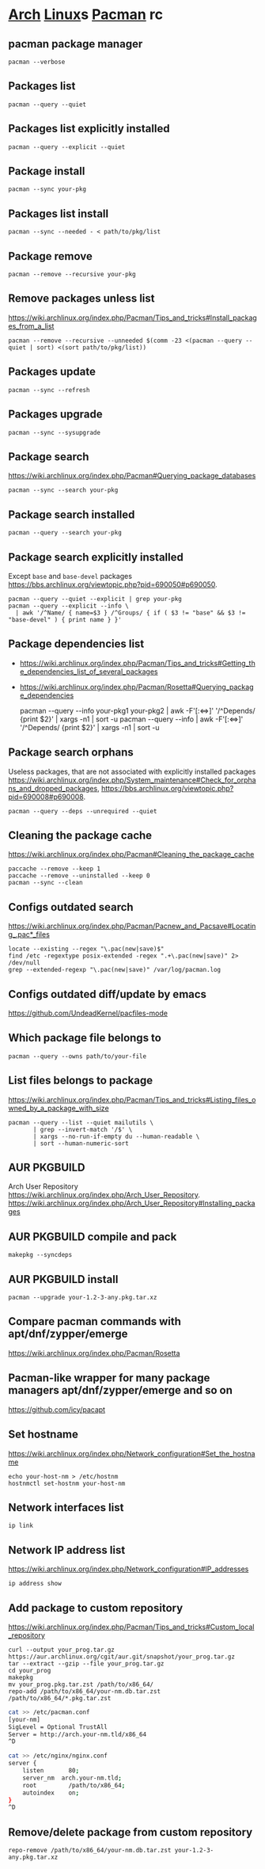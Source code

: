 # [Arch][] [Linux][]s [Pacman][] rc

[arch]: https://github.com/archlinux
[linux]: https://github.com/torvalds/linux
[pacman]: https://en.wikipedia.org/wiki/Arch_Linux#Pacman

## pacman package manager

    pacman --verbose

## Packages list

    pacman --query --quiet

## Packages list explicitly installed

    pacman --query --explicit --quiet

## Package install

    pacman --sync your-pkg

## Packages list install

    pacman --sync --needed - < path/to/pkg/list

## Package remove

    pacman --remove --recursive your-pkg

## Remove packages unless list

<https://wiki.archlinux.org/index.php/Pacman/Tips_and_tricks#Install_packages_from_a_list>

    pacman --remove --recursive --unneeded $(comm -23 <(pacman --query --quiet | sort) <(sort path/to/pkg/list))

## Packages update

    pacman --sync --refresh

## Packages upgrade

    pacman --sync --sysupgrade

## Package search

<https://wiki.archlinux.org/index.php/Pacman#Querying_package_databases>

    pacman --sync --search your-pkg

## Package search installed

    pacman --query --search your-pkg

## Package search explicitly installed

Except `base` and `base-devel` packages
<https://bbs.archlinux.org/viewtopic.php?pid=690050#p690050>.

    pacman --query --quiet --explicit | grep your-pkg
    pacman --query --explicit --info \
      | awk '/^Name/ { name=$3 } /^Groups/ { if ( $3 != "base" && $3 != "base-devel" ) { print name } }'

## Package dependencies list

* https://wiki.archlinux.org/index.php/Pacman/Tips_and_tricks#Getting_the_dependencies_list_of_several_packages
* https://wiki.archlinux.org/index.php/Pacman/Rosetta#Querying_package_dependencies

    pacman --query --info your-pkg1 your-pkg2 | awk -F'[:<=>]' '/^Depends/ {print $2}' | xargs -n1 | sort -u
    pacman --query --info | awk -F'[:<=>]' '/^Depends/ {print $2}' | xargs -n1 | sort -u

## Package search orphans

Useless packages, that are not associated with explicitly installed packages
<https://wiki.archlinux.org/index.php/System_maintenance#Check_for_orphans_and_dropped_packages>,
<https://bbs.archlinux.org/viewtopic.php?pid=690008#p690008>.

    pacman --query --deps --unrequired --quiet

## Cleaning the package cache

https://wiki.archlinux.org/index.php/Pacman#Cleaning_the_package_cache

    paccache --remove --keep 1
    paccache --remove --uninstalled --keep 0
    pacman --sync --clean

## Configs outdated search

<https://wiki.archlinux.org/index.php/Pacman/Pacnew_and_Pacsave#Locating_.pac*_files>

    locate --existing --regex "\.pac(new|save)$"
    find /etc -regextype posix-extended -regex ".+\.pac(new|save)" 2> /dev/null
    grep --extended-regexp "\.pac(new|save)" /var/log/pacman.log

## Configs outdated diff/update by emacs

<https://github.com/UndeadKernel/pacfiles-mode>

## Which package file belongs to

    pacman --query --owns path/to/your-file

## List files belongs to package

https://wiki.archlinux.org/index.php/Pacman/Tips_and_tricks#Listing_files_owned_by_a_package_with_size

    pacman --query --list --quiet mailutils \
           | grep --invert-match '/$' \
           | xargs --no-run-if-empty du --human-readable \
           | sort --human-numeric-sort

## AUR PKGBUILD

Arch User Repository <https://wiki.archlinux.org/index.php/Arch_User_Repository>.  
<https://wiki.archlinux.org/index.php/Arch_User_Repository#Installing_packages>

## AUR PKGBUILD compile and pack

    makepkg --syncdeps

## AUR PKGBUILD install

    pacman --upgrade your-1.2-3-any.pkg.tar.xz

## Compare pacman commands with apt/dnf/zypper/emerge

https://wiki.archlinux.org/index.php/Pacman/Rosetta

## Pacman-like wrapper for many package managers apt/dnf/zypper/emerge and so on

https://github.com/icy/pacapt

## Set hostname

<https://wiki.archlinux.org/index.php/Network_configuration#Set_the_hostname>

    echo your-host-nm > /etc/hostnm
    hostnmctl set-hostnm your-host-nm

## Network interfaces list

    ip link

## Network IP address list

<https://wiki.archlinux.org/index.php/Network_configuration#IP_addresses>

    ip address show

## Add package to custom repository

https://wiki.archlinux.org/index.php/Pacman/Tips_and_tricks#Custom_local_repository

    curl --output your_prog.tar.gz  https://aur.archlinux.org/cgit/aur.git/snapshot/your_prog.tar.gz
    tar --extract --gzip --file your_prog.tar.gz
    cd your_prog
    makepkg
    mv your_prog.pkg.tar.zst /path/to/x86_64/
    repo-add /path/to/x86_64/your-nm.db.tar.zst /path/to/x86_64/*.pkg.tar.zst

```bash
cat >> /etc/pacman.conf
[your-nm]
SigLevel = Optional TrustAll
Server = http://arch.your-nm.tld/x86_64
^D
```

```bash
cat >> /etc/nginx/nginx.conf
server {
    listen       80;
    server_nm  arch.your-nm.tld;
    root         /path/to/x86_64;
    autoindex    on;
}
^D
```

## Remove/delete package from custom repository

    repo-remove /path/to/x86_64/your-nm.db.tar.zst your-1.2-3-any.pkg.tar.xz
